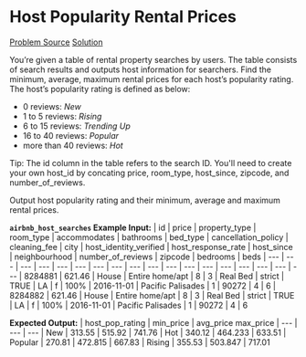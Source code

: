 # Host Popularity Rental Prices

[Problem Source](https://platform.stratascratch.com/coding/9632-host-popularity-rental-prices?code_type=1)
[Solution](solutions/007_host_popularity_rental_prices.sql)

You’re given a table of rental property searches by users. The table consists of search results and outputs host information for searchers. Find the minimum, average, maximum rental prices for each host’s popularity rating. The host’s popularity rating is defined as below:

- 0 reviews: _New_
- 1 to 5 reviews: _Rising_
- 6 to 15 reviews: _Trending Up_
- 16 to 40 reviews: _Popular_
- more than 40 reviews: _Hot_

Tip: The id column in the table refers to the search ID. You'll need to create your own host_id by concating price, room_type, host_since, zipcode, and number_of_reviews.

Output host popularity rating and their minimum, average and maximum rental prices.

**`airbnb_host_searches` Example Input:**
| id | price | property_type | room_type | accommodates | bathrooms | bed_type | cancellation_policy | cleaning_fee | city | host_identity_verified | host_response_rate | host_since | neighbourhood | number_of_reviews | zipcode | bedrooms | beds
| --- | --- | --- | --- | --- | --- | --- | --- | --- | --- | --- | --- | --- | --- | --- | --- | --- | ---
| 8284881 | 621.46 | House | Entire home/apt | 8 | 3 | Real Bed | strict | TRUE | LA | f | 100% | 2016-11-01 | Pacific Palisades | 1 | 90272 | 4 | 6
| 8284882 | 621.46 | House | Entire home/apt | 8 | 3 | Real Bed | strict | TRUE | LA | f | 100% | 2016-11-01 | Pacific Palisades | 1 | 90272 | 4 | 6

**Expected Output:**
| host_pop_rating | min_price | avg_price max_price
| --- | --- | ---
| New | 313.55 | 515.92 | 741.76
| Hot | 340.12 | 464.233 | 633.51
| Popular | 270.81 | 472.815 | 667.83
| Rising | 355.53 | 503.847 | 717.01
